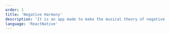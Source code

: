 ```yaml
---
order: 1
title: 'Negative Harmony'
description: 'It is an app made to make the musical theory of negative harmony easier to understand and visualise.'
language: 'ReactNative'
---
```

